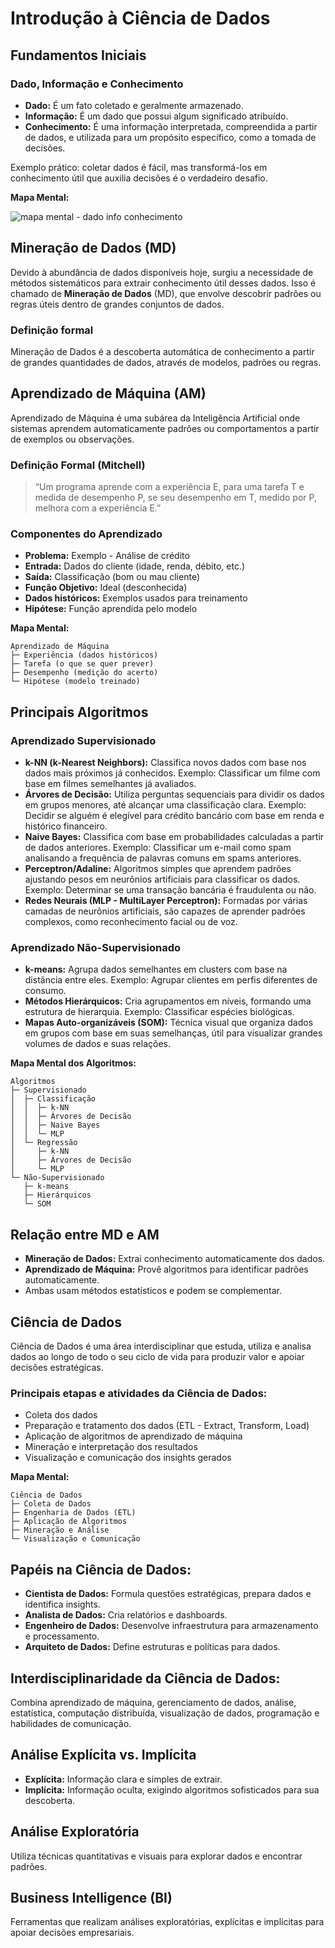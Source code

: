 # Introdução à Ciência de Dados

## Fundamentos Iniciais

### Dado, Informação e Conhecimento

- **Dado:** É um fato coletado e geralmente armazenado.
- **Informação:** É um dado que possui algum significado atribuído.
- **Conhecimento:** É uma informação interpretada, compreendida a partir de dados, e utilizada para um propósito específico, como a tomada de decisões.

Exemplo prático: coletar dados é fácil, mas transformá-los em conhecimento útil que auxilia decisões é o verdadeiro desafio.

**Mapa Mental:**

![mapa mental - dado info conhecimento](/img/dado-info-conheciemento.png)

## Mineração de Dados (MD)

Devido à abundância de dados disponíveis hoje, surgiu a necessidade de métodos sistemáticos para extrair conhecimento útil desses dados. Isso é chamado de **Mineração de Dados** (MD), que envolve descobrir padrões ou regras úteis dentro de grandes conjuntos de dados.

### Definição formal
Mineração de Dados é a descoberta automática de conhecimento a partir de grandes quantidades de dados, através de modelos, padrões ou regras.

## Aprendizado de Máquina (AM)

Aprendizado de Máquina é uma subárea da Inteligência Artificial onde sistemas aprendem automaticamente padrões ou comportamentos a partir de exemplos ou observações.

### Definição Formal (Mitchell)

> “Um programa aprende com a experiência E, para uma tarefa T e medida de desempenho P, se seu desempenho em T, medido por P, melhora com a experiência E.”

### Componentes do Aprendizado

- **Problema:** Exemplo - Análise de crédito
- **Entrada:** Dados do cliente (idade, renda, débito, etc.)
- **Saída:** Classificação (bom ou mau cliente)
- **Função Objetivo:** Ideal (desconhecida)
- **Dados históricos:** Exemplos usados para treinamento
- **Hipótese:** Função aprendida pelo modelo

**Mapa Mental:**

```
Aprendizado de Máquina
├─ Experiência (dados históricos)
├─ Tarefa (o que se quer prever)
├─ Desempenho (medição do acerto)
└─ Hipótese (modelo treinado)
```

## Principais Algoritmos

### Aprendizado Supervisionado
- **k-NN (k-Nearest Neighbors):** Classifica novos dados com base nos dados mais próximos já conhecidos. Exemplo: Classificar um filme com base em filmes semelhantes já avaliados.
- **Árvores de Decisão:** Utiliza perguntas sequenciais para dividir os dados em grupos menores, até alcançar uma classificação clara. Exemplo: Decidir se alguém é elegível para crédito bancário com base em renda e histórico financeiro.
- **Naive Bayes:** Classifica com base em probabilidades calculadas a partir de dados anteriores. Exemplo: Classificar um e-mail como spam analisando a frequência de palavras comuns em spams anteriores.
- **Perceptron/Adaline:** Algoritmos simples que aprendem padrões ajustando pesos em neurônios artificiais para classificar os dados. Exemplo: Determinar se uma transação bancária é fraudulenta ou não.
- **Redes Neurais (MLP - MultiLayer Perceptron):** Formadas por várias camadas de neurônios artificiais, são capazes de aprender padrões complexos, como reconhecimento facial ou de voz.

### Aprendizado Não-Supervisionado
- **k-means:** Agrupa dados semelhantes em clusters com base na distância entre eles. Exemplo: Agrupar clientes em perfis diferentes de consumo.
- **Métodos Hierárquicos:** Cria agrupamentos em níveis, formando uma estrutura de hierarquia. Exemplo: Classificar espécies biológicas.
- **Mapas Auto-organizáveis (SOM):** Técnica visual que organiza dados em grupos com base em suas semelhanças, útil para visualizar grandes volumes de dados e suas relações.

**Mapa Mental dos Algoritmos:**

```
Algoritmos
├─ Supervisionado
│  ├─ Classificação
│  │  ├─ k-NN
│  │  ├─ Árvores de Decisão
│  │  ├─ Naive Bayes
│  │  └─ MLP
│  └─ Regressão
│     ├─ k-NN
│     ├─ Árvores de Decisão
│     └─ MLP
└─ Não-Supervisionado
   ├─ k-means
   ├─ Hierárquicos
   └─ SOM
```

## Relação entre MD e AM

- **Mineração de Dados:** Extrai conhecimento automaticamente dos dados.
- **Aprendizado de Máquina:** Provê algoritmos para identificar padrões automaticamente.
- Ambas usam métodos estatísticos e podem se complementar.

## Ciência de Dados

Ciência de Dados é uma área interdisciplinar que estuda, utiliza e analisa dados ao longo de todo o seu ciclo de vida para produzir valor e apoiar decisões estratégicas.

### Principais etapas e atividades da Ciência de Dados:
- Coleta dos dados
- Preparação e tratamento dos dados (ETL - Extract, Transform, Load)
- Aplicação de algoritmos de aprendizado de máquina
- Mineração e interpretação dos resultados
- Visualização e comunicação dos insights gerados

**Mapa Mental:**

```
Ciência de Dados
├─ Coleta de Dados
├─ Engenharia de Dados (ETL)
├─ Aplicação de Algoritmos
├─ Mineração e Análise
└─ Visualização e Comunicação
```

## Papéis na Ciência de Dados:

- **Cientista de Dados:** Formula questões estratégicas, prepara dados e identifica insights.
- **Analista de Dados:** Cria relatórios e dashboards.
- **Engenheiro de Dados:** Desenvolve infraestrutura para armazenamento e processamento.
- **Arquiteto de Dados:** Define estruturas e políticas para dados.

## Interdisciplinaridade da Ciência de Dados:
Combina aprendizado de máquina, gerenciamento de dados, análise, estatística, computação distribuída, visualização de dados, programação e habilidades de comunicação.

## Análise Explícita vs. Implícita

- **Explícita:** Informação clara e simples de extrair.
- **Implícita:** Informação oculta, exigindo algoritmos sofisticados para sua descoberta.

## Análise Exploratória
Utiliza técnicas quantitativas e visuais para explorar dados e encontrar padrões.

## Business Intelligence (BI)
Ferramentas que realizam análises exploratórias, explícitas e implícitas para apoiar decisões empresariais.


